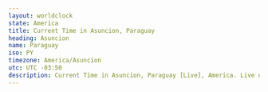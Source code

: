 ```yaml
---
layout: worldclock
state: America
title: Current Time in Asuncion, Paraguay
heading: Asuncion
name: Paraguay
iso: PY
timezone: America/Asuncion
utc: UTC -03:50
description: Current Time in Asuncion, Paraguay [Live], America. Live update now time in Asuncion, timezone America/Asuncion, UTC -03:50, Country ISO code & Current Local Time.
---
```


